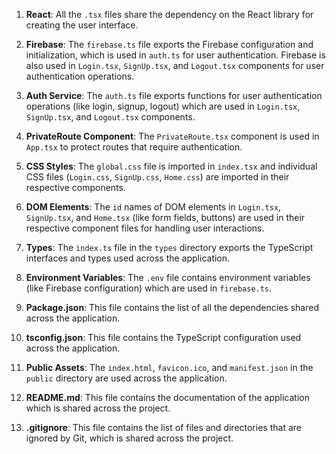 1. **React**: All the `.tsx` files share the dependency on the React library for creating the user interface.

2. **Firebase**: The `firebase.ts` file exports the Firebase configuration and initialization, which is used in `auth.ts` for user authentication. Firebase is also used in `Login.tsx`, `SignUp.tsx`, and `Logout.tsx` components for user authentication operations.

3. **Auth Service**: The `auth.ts` file exports functions for user authentication operations (like login, signup, logout) which are used in `Login.tsx`, `SignUp.tsx`, and `Logout.tsx` components.

4. **PrivateRoute Component**: The `PrivateRoute.tsx` component is used in `App.tsx` to protect routes that require authentication.

5. **CSS Styles**: The `global.css` file is imported in `index.tsx` and individual CSS files (`Login.css`, `SignUp.css`, `Home.css`) are imported in their respective components.

6. **DOM Elements**: The `id` names of DOM elements in `Login.tsx`, `SignUp.tsx`, and `Home.tsx` (like form fields, buttons) are used in their respective component files for handling user interactions.

7. **Types**: The `index.ts` file in the `types` directory exports the TypeScript interfaces and types used across the application.

8. **Environment Variables**: The `.env` file contains environment variables (like Firebase configuration) which are used in `firebase.ts`.

9. **Package.json**: This file contains the list of all the dependencies shared across the application.

10. **tsconfig.json**: This file contains the TypeScript configuration used across the application.

11. **Public Assets**: The `index.html`, `favicon.ico`, and `manifest.json` in the `public` directory are used across the application.

12. **README.md**: This file contains the documentation of the application which is shared across the project.

13. **.gitignore**: This file contains the list of files and directories that are ignored by Git, which is shared across the project.
